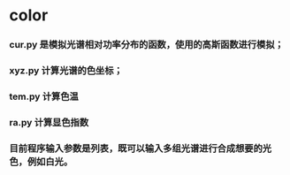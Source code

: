 # color

### cur.py 是模拟光谱相对功率分布的函数，使用的高斯函数进行模拟；
### xyz.py 计算光谱的色坐标；
### tem.py 计算色温
### ra.py 计算显色指数

### 目前程序输入参数是列表，既可以输入多组光谱进行合成想要的光色，例如白光。